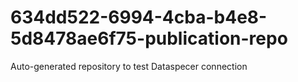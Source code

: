 # 634dd522-6994-4cba-b4e8-5d8478ae6f75-publication-repo
Auto-generated repository to test Dataspecer connection
